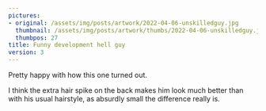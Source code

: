 ```yaml
---
pictures:
- original: /assets/img/posts/artwork/2022-04-06-unskilledguy.jpg
  thumbnail: /assets/img/posts/artwork/thumbs/2022-04-06-unskilledguy.jpg
  thumbpos: 27
title: Funny development hell guy
version: 3
---
```

Pretty happy with how this one turned out.

I think the extra hair spike on the back makes him look much better than with his usual hairstyle, as absurdly small the difference really is.
